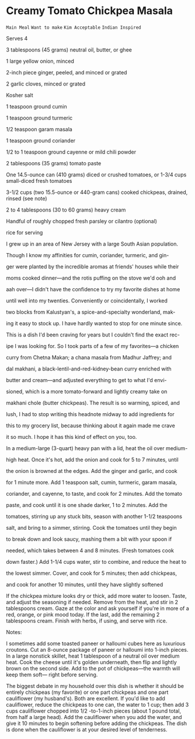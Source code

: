 # Creamy Tomato Chickpea Masala

`Main Meal` `Want to make` `Kim Acceptable` `Indian Inspired`

Serves 4

3 tablespoons (45 grams) neutral oil, butter, or ghee

1 large yellow onion, minced

2-inch piece ginger, peeled, and minced or grated

2 garlic cloves, minced or grated

Kosher salt

1 teaspoon ground cumin

1 teaspoon ground turmeric

1/2 teaspoon garam masala

1 teaspoon ground coriander

1/2 to 1 teaspoon ground cayenne or mild chili powder

2 tablespoons (35 grams) tomato paste

One 14.5-ounce can (410 grams) diced or crushed tomatoes, or 1-3/4 cups small-diced fresh tomatoes

3-1/2 cups (two 15.5-ounce or 440-gram cans) cooked chickpeas, drained, rinsed (see note)

2 to 4 tablespoons (30 to 60 grams) heavy cream

Handful of roughly chopped fresh parsley or cilantro (optional)

rice for serving

I grew up in an area of New Jersey with a large South Asian population.

Though I know my affinities for cumin, coriander, turmeric, and gin-

ger were planted by the incredible aromas at friends' houses while their

moms cooked dinner—and the rotis puffing on the stove we'd ooh and

aah over—I didn't have the confidence to try my favorite dishes at home

until well into my twenties. Conveniently or coincidentally, I worked

two blocks from Kalustyan's, a spice-and-specialty wonderland, mak-

ing it easy to stock up. I have hardly wanted to stop for one minute since.

This is a dish I'd been craving for years but I couldn't find the exact rec-

ipe I was looking for. So I took parts of a few of my favorites—a chicken

curry from Chetna Makan; a chana masala from Madhur Jaffrey; and

dal makhani, a black-lentil-and-red-kidney-bean curry enriched with

butter and cream—and adjusted everything to get to what I'd envi-

sioned, which is a more tomato-forward and lightly creamy take on

makhani chole (butter chickpeas). The result is so warming, spiced, and

lush, I had to stop writing this headnote midway to add ingredients for

this to my grocery list, because thinking about it again made me crave

it so much. I hope it has this kind of effect on you, too.

In a medium-large (3-quart) heavy pan with a lid, heat the oil over medium-

high heat. Once it's hot, add the onion and cook for 5 to 7 minutes, until

the onion is browned at the edges. Add the ginger and garlic, and cook

for 1 minute more. Add 1 teaspoon salt, cumin, turmeric, garam masala,

coriander, and cayenne, to taste, and cook for 2 minutes. Add the tomato

paste, and cook until it is one shade darker, 1 to 2 minutes. Add the

tomatoes, stirring up any stuck bits, season with another 1-1/2 teaspoons

salt, and bring to a simmer, stirring. Cook the tomatoes until they begin

to break down and look saucy, mashing them a bit with your spoon if

needed, which takes between 4 and 8 minutes. (Fresh tomatoes cook

down faster.) Add 1-1/4 cups water, stir to combine, and reduce the heat to

the lowest simmer. Cover, and cook for 5 minutes; then add chickpeas,

and cook for another 10 minutes, until they have slightly softened

If the chickpea mixture looks dry or thick, add more water to loosen. Taste, and adjust the seasoning if needed. Remove from the heat, and stir in 2 tablespoons cream. Gaze at the color and ask yourself if you're in more of a red, orange, or pink mood today. If the last, add the remaining 2 tablespoons cream. Finish with herbs, if using, and serve with rice.

Notes:

I sometimes add some toasted paneer or halloumi cubes here as luxurious croutons. Cut an 8-ounce package of paneer or halloumi into 1-inch pieces. In a large nonstick skillet, heat 1 tablespoon of a neutral oil over medium heat. Cook the cheese until it's golden underneath, then flip and lightly brown on the second side. Add to the pot of chickpeas—the warmth will keep them soft— right before serving.

The biggest debate in my household over this dish is whether it should be entirely chickpeas (my favorite) or one part chickpeas and one part cauliflower (my husband's). Both are excellent. If you'd like to add cauliflower, reduce the chickpeas to one can, the water to 1 cup; then add 3 cups cauliflower chopped into 1/2 -to-1-inch pieces (about 1 pound total, from half a large head). Add the cauliflower when you add the water, and give it 10 minutes to begin softening before adding the chickpeas. The dish is done when the cauliflower is at your desired level of tenderness.
